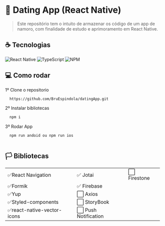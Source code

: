 # 🚧 Dating App (React Native)


> Este repositório tem o intuito de armazenar os código de um app de namoro, com finalidade de estudo e aprimoramento em React Native.


## ☕ Tecnologias

![React Native](https://img.shields.io/badge/React_Native-20232A?style=for-the-badge&logo=react&logoColor=61DAFB)
![TypeScript](https://img.shields.io/badge/TypeScript-F7DF1E?style=for-the-badge&logo=typescript&logoColor=black)
![NPM](https://img.shields.io/badge/npm-CB3837?style=for-the-badge&logo=npm&logoColor=white)


## 💻 Como rodar

1º Clone o repositorio
```bash
  https://github.com/BruEspindola/datingApp.git
```
2º Instalar bibliotecas
```bash
  npm i
```
3º Rodar App
```bash    
  npm run andoid ou npm run ios
  
```

## 🏳️ Bibliotecas
|                             |                        |                       |
|-----------------------------|------------------------|-----------------------|
|✅React Navigation          |✅ Jotai                |⬜ Firestone           | 
|✅Formik                    |✅ Firebase             |                       | 
|✅Yup                       |⬜ Axios                |                       |
|✅Styled-components         |⬜ StoryBook            |                       |
|✅react-native-vector-icons |⬜ Push Notification    |                       |


 




